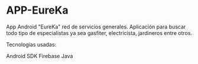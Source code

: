 # APP-EureKa
App Android "EureKa" red de servicios generales. Aplicación para buscar todo tipo de especialistas ya sea gasfiter, electricista, jardineros entre otros.

Tecnologias usadas:

Android SDK
Firebase
Java
